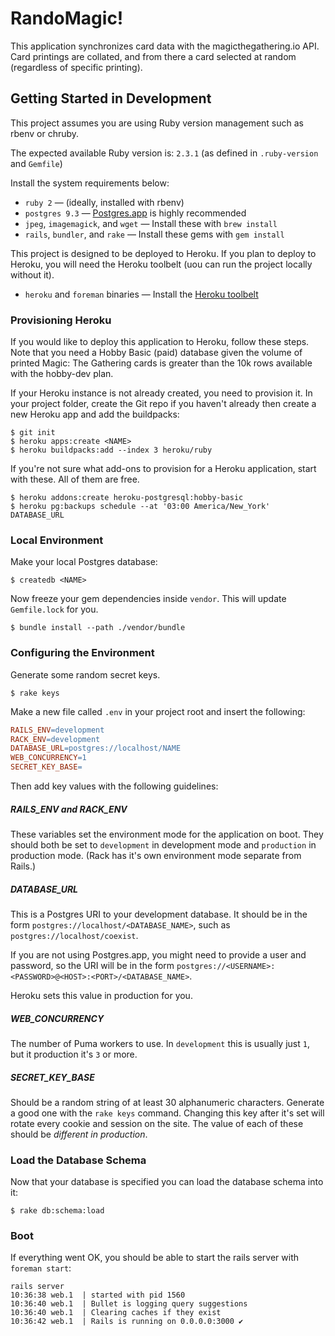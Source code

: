# RandoMagic!

This application synchronizes card data with the magicthegathering.io API. Card printings are collated, and from there a card selected at random (regardless of specific printing).

## Getting Started in Development

This project assumes you are using Ruby version management such as rbenv or chruby.

The expected available Ruby version is: `2.3.1` (as defined in `.ruby-version` and `Gemfile`)

Install the system requirements below:

- `ruby 2` — (ideally, installed with rbenv)
- `postgres 9.3` — [Postgres.app](http://postgresapp.com) is highly recommended
- `jpeg`, `imagemagick`, and `wget` — Install these with `brew install`
- `rails`, `bundler`, and `rake` — Install these gems with `gem install`

This project is designed to be deployed to Heroku. If you plan to deploy to Heroku, you will need the Heroku toolbelt (uou can run the project locally without it).

- `heroku` and `foreman` binaries — Install the [Heroku toolbelt](https://toolbelt.heroku.com)


### Provisioning Heroku

If you would like to deploy this application to Heroku, follow these steps. Note that you need a Hobby Basic (paid) database given the volume of printed Magic: The Gathering cards is greater than the 10k rows available with the hobby-dev plan.

If your Heroku instance is not already created, you need to provision it. In your project folder, create the Git repo if you haven't already then create a new Heroku app and add the buildpacks:

```shell
$ git init
$ heroku apps:create <NAME>
$ heroku buildpacks:add --index 3 heroku/ruby
```

If you're not sure what add-ons to provision for a Heroku application, start with these. All of them are free.

```shell
$ heroku addons:create heroku-postgresql:hobby-basic
$ heroku pg:backups schedule --at '03:00 America/New_York' DATABASE_URL
```

### Local Environment

Make your local Postgres database:

```shell
$ createdb <NAME>
```

Now freeze your gem dependencies inside `vendor`. This will update `Gemfile.lock` for you.

```shell
$ bundle install --path ./vendor/bundle
```

### Configuring the Environment

Generate some random secret keys.

```shell
$ rake keys
```

Make a new file called `.env` in your project root and insert the following:

```makefile
RAILS_ENV=development
RACK_ENV=development
DATABASE_URL=postgres://localhost/NAME
WEB_CONCURRENCY=1
SECRET_KEY_BASE=
```

Then add key values with the following guidelines:

##### RAILS_ENV and RACK_ENV

These variables set the environment mode for the application on boot. They should both be set to `development` in development mode and `production` in production mode. (Rack has it's own environment mode separate from Rails.)

##### DATABASE_URL

This is a Postgres URI to your development database. It should be in the form `postgres://localhost/<DATABASE_NAME>`, such as `postgres://localhost/coexist`.

If you are not using Postgres.app, you might need to provide a user and password, so the URI will be in the form `postgres://<USERNAME>:<PASSWORD>@<HOST>:<PORT>/<DATABASE_NAME>`.

Heroku sets this value in production for you.

##### WEB_CONCURRENCY

The number of Puma workers to use. In `development` this is usually just `1`, but it production it's `3` or more.

##### SECRET_KEY_BASE

Should be a random string of at least 30 alphanumeric characters. Generate a good one with the `rake keys` command. Changing this key after it's set will rotate every cookie and session on the site. The value of each of these should be *different in production*.

### Load the Database Schema

Now that your database is specified you can load the database schema into it:

```shell
$ rake db:schema:load
```

### Boot

If everything went OK, you should be able to start the rails server with `foreman start`:

```text
rails server
10:36:38 web.1  | started with pid 1560
10:36:40 web.1  | Bullet is logging query suggestions
10:36:40 web.1  | Clearing caches if they exist
10:36:42 web.1  | Rails is running on 0.0.0.0:3000 ✔
```

[toolbelt]: https://toolbelt.heroku.com
[pgapp]: http://postgresapp.com
